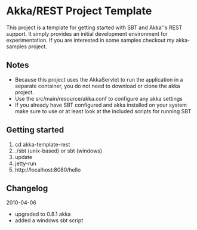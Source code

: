 # Akka/REST Project Template

This project is a template for getting started with SBT and Akka''s REST support.  It simply provides an initial development environment for experimentation.  If you are interested in some samples checkout my akka-samples project.

## Notes
* Because this project uses the AkkaServlet to run the application in a separate container, you do not need to download or clone the akka project.  
* Use the src/main/resource/akka.conf to configure any akka settings
* If you already have SBT configured and akka installed on your system make sure to use or at least look at the included scripts for running SBT

## Getting started
1. cd akka-template-rest
2. ./sbt (unix-based) or sbt (windows)
3. update
4. jetty-run
5. http://localhost:8080/hello

## Changelog

2010-04-06

* upgraded to 0.8.1 akka
* added a windows sbt script
